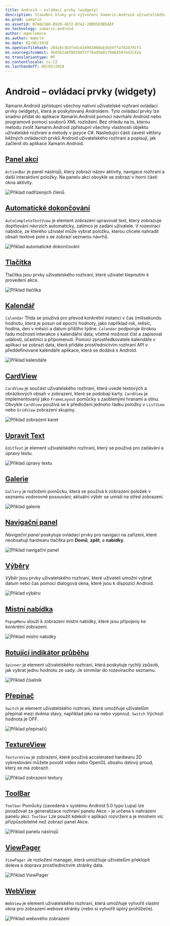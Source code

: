 ```yaml
---
title: Android – ovládací prvky (widgety)
description: Stavební bloky pro vytvoření Xamarin.Android uživatelského rozhraní
ms.prod: xamarin
ms.assetid: B7A82166-B920-4672-B7A2-20DD5E0B5AEF
ms.technology: xamarin-android
author: mgmclemore
ms.author: mamcle
ms.date: 02/06/2018
ms.openlocfilehash: 28418c3b3fedcd24963008eb3b59ffa782d791f1
ms.sourcegitcommit: 4b0582a0f06598f3ff8ad5b817946459fed3c42a
ms.translationtype: MT
ms.contentlocale: cs-CZ
ms.lasthandoff: 05/03/2018
---
```

# <a name="android-controls-widgets"></a>Android – ovládací prvky (widgety)

Xamarin.Android zpřístupní všechny nativní uživatelské rozhraní ovládací prvky (widgety), která je poskytovaný Androidem. Tyto ovládací prvky lze snadno přidat do aplikace Xamarin.Android pomocí návrháře Android nebo programově pomocí souborů XML rozložení. Bez ohledu na to, kterou metodu zvolit Xamarin.Android zpřístupní všechny vlastnosti objektu uživatelské rozhraní a metody v jazyce C#. Následující části zavést většiny běžných ovládacích prvků Android uživatelského rozhraní a popisují, jak začlenit do aplikace Xamarin.Android.

## <a name="action-barandroiduser-interfacecontrolsaction-barmd"></a>[Panel akcí](~/android/user-interface/controls/action-bar.md) 

`ActionBar` je panel nástrojů, který zobrazí název aktivity, navigace rozhraní a další interaktivní položky. Na panelu akcí obvykle se zobrazí v horní části okna aktivity.

![Příklad nadřízených členů.](images/action-bar.png)


## <a name="auto-completeandroiduser-interfacecontrolsauto-completemd"></a>[Automatické dokončování](~/android/user-interface/controls/auto-complete.md)

`AutoCompleteTextView` je element zobrazení upravovat text, který zobrazuje doplňování návrzích automaticky, zatímco je zadání uživatele. V rozevírací nabídce, ze kterého uživatel může vybrat položku, kterou chcete nahradit obsah textové pole s se zobrazí seznamu návrhů.

![Příklad automatické dokončování](images/auto-complete.png)


## <a name="buttonsandroiduser-interfacecontrolsbuttonsindexmd"></a>[Tlačítka](~/android/user-interface/controls/buttons/index.md)

Tlačítka jsou prvky uživatelského rozhraní, které uživatel klepnutím k provedení akce.

![Příklad tlačítka](images/buttons.png)


## <a name="calendarandroiduser-interfacecontrolscalendarmd"></a>[Kalendář](~/android/user-interface/controls/calendar.md)

`Calendar` Třída se používá pro převod konkrétní instanci v čas (milisekundu hodnotu, která je posun od epoch) hodnoty, jako například rok, měsíc, hodina, den v měsíci a datum příštího týdne.
`Calendar` podporuje širokou řadu možností interakce s kalendářní data, včetně možnost číst a zapisovat události, účastníci a připomenutí. Pomocí zprostředkovatele kalendáře v aplikaci se zobrazí data, která přidáte prostřednictvím rozhraní API v předdefinované kalendáře aplikace, která se dodává s Android.

![Příklad kalendáře](images/calendar.png)


## <a name="cardviewandroiduser-interfacecontrolscard-viewmd"></a>[CardView](~/android/user-interface/controls/card-view.md)

`CardView` je součást uživatelského rozhraní, která uvede textových a obrázkových obsah v zobrazení, které se podobají karty. `CardView` je implementovaný jako `FrameLayout` pomůcky s zaoblenými hranami a stínu. Obvykle `CardView` používá se k předložení jednoho řádku položky v `ListView` nebo `GridView` zobrazení skupiny.

![Příklad zobrazení karet](images/cardview.png)


## <a name="edit-textandroiduser-interfacecontrolsedit-textmd"></a>[Upravit Text](~/android/user-interface/controls/edit-text.md)

`EditText` je element uživatelského rozhraní, který se používá pro zadávání a úpravy textu.

![Příklad úpravy textu](images/edit-text.png)


## <a name="galleryandroiduser-interfacecontrolsgallerymd"></a>[Galerie](~/android/user-interface/controls/gallery.md)

`Gallery` je rozložení pomůcku, která se používá k zobrazení položek v seznamu vodorovně posouvání; aktuální výběr se umístí na střed zobrazení.

![Příklad galerie](images/gallery.png)


## <a name="navigation-barandroiduser-interfacecontrolsnavigation-barmd"></a>[Navigační panel](~/android/user-interface/controls/navigation-bar.md)

*Navigační panel* poskytuje ovládací prvky pro navigaci na zařízení, které neobsahují hardwaru tlačítka pro **Domů**, **zpět**, a **nabídky**.

![Příklad navigační panel](images/navigation-bar.png)


## <a name="pickersandroiduser-interfacecontrolspickersindexmd"></a>[Výběry](~/android/user-interface/controls/pickers/index.md)

*Výběr* jsou prvky uživatelského rozhraní, které uživateli umožní vybrat datum nebo čas pomocí dialogová okna, které jsou k dispozici Android.

![Příklad výběru](images/picker.png)


## <a name="popup-menuandroiduser-interfacecontrolspopup-menumd"></a>[Místní nabídka](~/android/user-interface/controls/popup-menu.md)

`PopupMenu` slouží k zobrazení místní nabídky, které jsou připojeny ke konkrétní zobrazení.

![Příklad místní nabídky](images/popup-menu.png)


## <a name="spinnerandroiduser-interfacecontrolsspinnermd"></a>[Rotující indikátor průběhu](~/android/user-interface/controls/spinner.md)

`Spinner` je element uživatelského rozhraní, která poskytuje rychlý způsob, jak vybrat jednu hodnotu ze sady. Je simmilar do rozevíracího seznamu. 

![Příklad číselník](images/spinner.png)


## <a name="switchandroiduser-interfacecontrolsswitchmd"></a>[Přepínač](~/android/user-interface/controls/switch.md)

`Switch` je element uživatelského rozhraní, která umožňuje uživatelům přepínat mezi dvěma stavy, například jako na nebo vypnout. `Switch` Výchozí hodnota je OFF.

![Příklad přepínačů](images/switch.png)


## <a name="textureviewandroiduser-interfacecontrolstexture-viewmd"></a>[TextureView](~/android/user-interface/controls/texture-view.md)

`TextureView` je zobrazení, které používá accelerated hardwaru 2D vykreslování můžete povolit video nebo OpenGL obsahu datový proud, který se má zobrazit.

![Příklad zobrazení textury](images/texture-view.png)


## <a name="toolbarandroiduser-interfacecontrolstool-barindexmd"></a>[ToolBar](~/android/user-interface/controls/tool-bar/index.md)

`Toolbar` Pomůcky (zavedená v systému Android 5.0 typu Lupa) lze považovat za generalizace rozhraní panelu Akce &ndash; je určena k nahrazení panelu akcí. `Toolbar` Lze použít kdekoli v aplikaci rozvržení a je mnohem víc přizpůsobitelné než zobrazí panel Akce.

![Příklad panelu nástrojů](images/toolbar.png)


## <a name="viewpagerandroiduser-interfacecontrolsview-pagerindexmd"></a>[ViewPager](~/android/user-interface/controls/view-pager/index.md) 

`ViewPager` Je rozložení manager, která umožňuje uživatelům překlopit doleva a doprava prostřednictvím stránky data.

![Příklad ViewPager](images/viewpager.png)


## <a name="webviewandroiduser-interfacecontrolsweb-viewmd"></a>[WebView](~/android/user-interface/controls/web-view.md)

`WebView` je element uživatelského rozhraní, která umožňuje vytvořit vlastní okna pro zobrazení webové stránky (nebo si vytvořit úplný prohlížeče).

![Příklad webového zobrazení](images/web-view.png)

